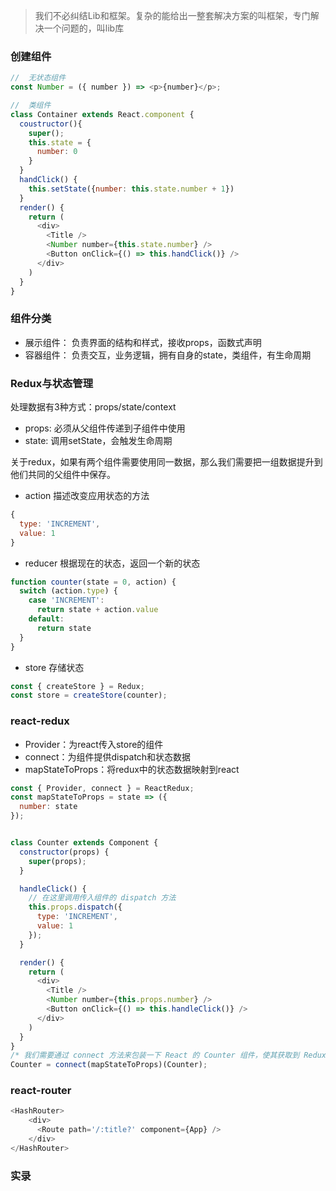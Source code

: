 > 我们不必纠结Lib和框架。复杂的能给出一整套解决方案的叫框架，专门解决一个问题的，叫lib库

### 创建组件
```js
//  无状态组件
const Number = ({ number }) => <p>{number}</p>;

//  类组件
class Container extends React.component {
  coustructor(){
    super();
    this.state = {
      number: 0
    }
  }
  handClick() {
    this.setState({number: this.state.number + 1})
  }
  render() {
    return (
      <div>
        <Title />
        <Number number={this.state.number} />
        <Button onClick={() => this.handClick()} />
      </div>
    )
  }
}
```

### 组件分类
- 展示组件： 负责界面的结构和样式，接收props，函数式声明
- 容器组件： 负责交互，业务逻辑，拥有自身的state，类组件，有生命周期

### Redux与状态管理
处理数据有3种方式：props/state/context

- props:  必须从父组件传递到子组件中使用
- state:  调用setState，会触发生命周期

关于redux，如果有两个组件需要使用同一数据，那么我们需要把一组数据提升到他们共同的父组件中保存。

- action
描述改变应用状态的方法
```js
{
  type: 'INCREMENT',
  value: 1
}
```

- reducer
根据现在的状态，返回一个新的状态
```js
function counter(state = 0, action) {
  switch (action.type) {
    case 'INCREMENT':
      return state + action.value
    default:
      return state
  }
}
```

- store
存储状态
```js
const { createStore } = Redux;
const store = createStore(counter);
```

### react-redux
- Provider：为react传入store的组件
- connect：为组件提供dispatch和状态数据
- mapStateToProps：将redux中的状态数据映射到react
```js
const { Provider, connect } = ReactRedux;
const mapStateToProps = state => ({
  number: state
});


class Counter extends Component {
  constructor(props) {
    super(props);
  }

  handleClick() {
    // 在这里调用传入组件的 dispatch 方法
    this.props.dispatch({
      type: 'INCREMENT',
      value: 1
    });
  }

  render() {
    return (
      <div>
        <Title />
        <Number number={this.props.number} />
        <Button onClick={() => this.handleClick()} />
      </div>
    )
  }
}
/* 我们需要通过 connect 方法来包装一下 React 的 Counter 组件，使其获取到 Redux 的 store 当中的方法和数据 */
Counter = connect(mapStateToProps)(Counter);
```

### react-router
```js
<HashRouter>
    <div>
      <Route path='/:title?' component={App} />
    </div>
</HashRouter>

```

### 实录
